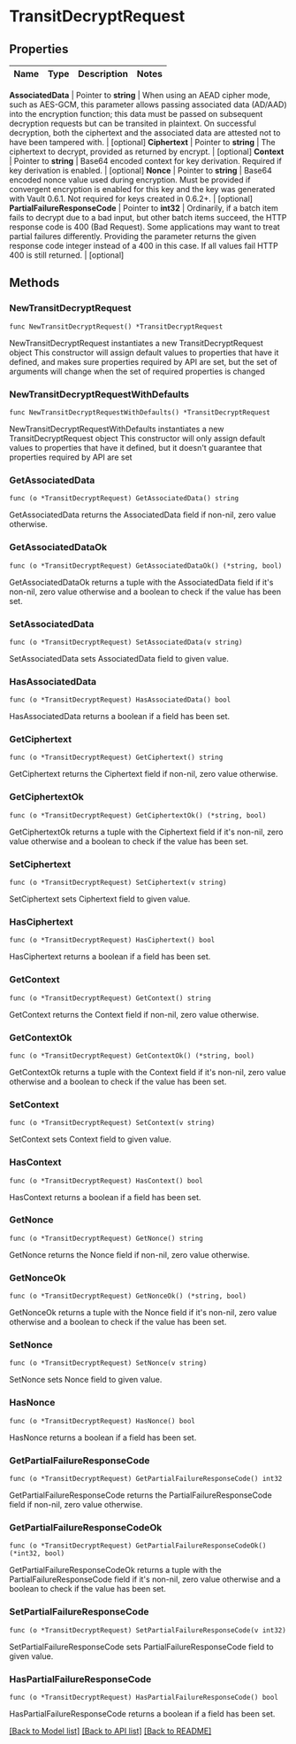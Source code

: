 # TransitDecryptRequest


## Properties

Name | Type | Description | Notes
------------ | ------------- | ------------- | -------------


**AssociatedData** | Pointer to **string** | When using an AEAD cipher mode, such as AES-GCM, this parameter allows passing associated data (AD/AAD) into the encryption function; this data must be passed on subsequent decryption requests but can be transited in plaintext. On successful decryption, both the ciphertext and the associated data are attested not to have been tampered with. | [optional] 
**Ciphertext** | Pointer to **string** | The ciphertext to decrypt, provided as returned by encrypt. | [optional] 
**Context** | Pointer to **string** | Base64 encoded context for key derivation. Required if key derivation is enabled. | [optional] 
**Nonce** | Pointer to **string** | Base64 encoded nonce value used during encryption. Must be provided if convergent encryption is enabled for this key and the key was generated with Vault 0.6.1. Not required for keys created in 0.6.2+. | [optional] 
**PartialFailureResponseCode** | Pointer to **int32** | Ordinarily, if a batch item fails to decrypt due to a bad input, but other batch items succeed, the HTTP response code is 400 (Bad Request). Some applications may want to treat partial failures differently. Providing the parameter returns the given response code integer instead of a 400 in this case. If all values fail HTTP 400 is still returned. | [optional] 



## Methods


### NewTransitDecryptRequest

`func NewTransitDecryptRequest() *TransitDecryptRequest`

NewTransitDecryptRequest instantiates a new TransitDecryptRequest object
This constructor will assign default values to properties that have it defined,
and makes sure properties required by API are set, but the set of arguments
will change when the set of required properties is changed

### NewTransitDecryptRequestWithDefaults

`func NewTransitDecryptRequestWithDefaults() *TransitDecryptRequest`

NewTransitDecryptRequestWithDefaults instantiates a new TransitDecryptRequest object
This constructor will only assign default values to properties that have it defined,
but it doesn't guarantee that properties required by API are set


### GetAssociatedData

`func (o *TransitDecryptRequest) GetAssociatedData() string`

GetAssociatedData returns the AssociatedData field if non-nil, zero value otherwise.

### GetAssociatedDataOk

`func (o *TransitDecryptRequest) GetAssociatedDataOk() (*string, bool)`

GetAssociatedDataOk returns a tuple with the AssociatedData field if it's non-nil, zero value otherwise
and a boolean to check if the value has been set.

### SetAssociatedData

`func (o *TransitDecryptRequest) SetAssociatedData(v string)`

SetAssociatedData sets AssociatedData field to given value.


### HasAssociatedData

`func (o *TransitDecryptRequest) HasAssociatedData() bool`

HasAssociatedData returns a boolean if a field has been set.




### GetCiphertext

`func (o *TransitDecryptRequest) GetCiphertext() string`

GetCiphertext returns the Ciphertext field if non-nil, zero value otherwise.

### GetCiphertextOk

`func (o *TransitDecryptRequest) GetCiphertextOk() (*string, bool)`

GetCiphertextOk returns a tuple with the Ciphertext field if it's non-nil, zero value otherwise
and a boolean to check if the value has been set.

### SetCiphertext

`func (o *TransitDecryptRequest) SetCiphertext(v string)`

SetCiphertext sets Ciphertext field to given value.


### HasCiphertext

`func (o *TransitDecryptRequest) HasCiphertext() bool`

HasCiphertext returns a boolean if a field has been set.




### GetContext

`func (o *TransitDecryptRequest) GetContext() string`

GetContext returns the Context field if non-nil, zero value otherwise.

### GetContextOk

`func (o *TransitDecryptRequest) GetContextOk() (*string, bool)`

GetContextOk returns a tuple with the Context field if it's non-nil, zero value otherwise
and a boolean to check if the value has been set.

### SetContext

`func (o *TransitDecryptRequest) SetContext(v string)`

SetContext sets Context field to given value.


### HasContext

`func (o *TransitDecryptRequest) HasContext() bool`

HasContext returns a boolean if a field has been set.




### GetNonce

`func (o *TransitDecryptRequest) GetNonce() string`

GetNonce returns the Nonce field if non-nil, zero value otherwise.

### GetNonceOk

`func (o *TransitDecryptRequest) GetNonceOk() (*string, bool)`

GetNonceOk returns a tuple with the Nonce field if it's non-nil, zero value otherwise
and a boolean to check if the value has been set.

### SetNonce

`func (o *TransitDecryptRequest) SetNonce(v string)`

SetNonce sets Nonce field to given value.


### HasNonce

`func (o *TransitDecryptRequest) HasNonce() bool`

HasNonce returns a boolean if a field has been set.




### GetPartialFailureResponseCode

`func (o *TransitDecryptRequest) GetPartialFailureResponseCode() int32`

GetPartialFailureResponseCode returns the PartialFailureResponseCode field if non-nil, zero value otherwise.

### GetPartialFailureResponseCodeOk

`func (o *TransitDecryptRequest) GetPartialFailureResponseCodeOk() (*int32, bool)`

GetPartialFailureResponseCodeOk returns a tuple with the PartialFailureResponseCode field if it's non-nil, zero value otherwise
and a boolean to check if the value has been set.

### SetPartialFailureResponseCode

`func (o *TransitDecryptRequest) SetPartialFailureResponseCode(v int32)`

SetPartialFailureResponseCode sets PartialFailureResponseCode field to given value.


### HasPartialFailureResponseCode

`func (o *TransitDecryptRequest) HasPartialFailureResponseCode() bool`

HasPartialFailureResponseCode returns a boolean if a field has been set.









[[Back to Model list]](../README.md#documentation-for-models) [[Back to API list]](../README.md#documentation-for-api-endpoints) [[Back to README]](../README.md)


